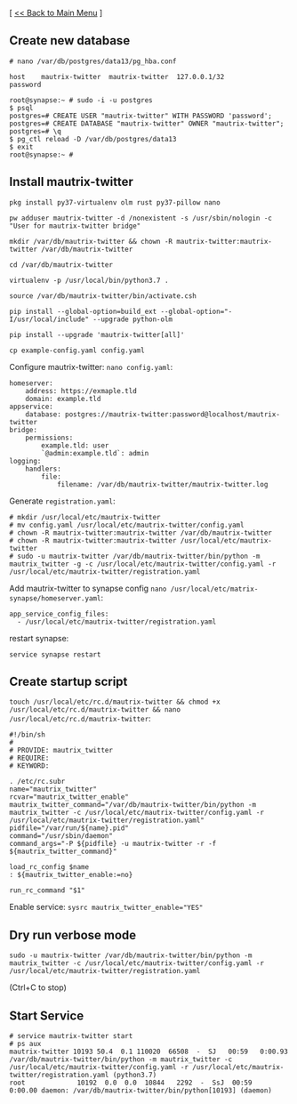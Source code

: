 [ [<< Back to Main Menu](https://github.com/seth586/guides/blob/master/9_bridges.md) ]

## Create new database
```
# nano /var/db/postgres/data13/pg_hba.conf

host    mautrix-twitter  mautrix-twitter  127.0.0.1/32         password
```

```
root@synapse:~ # sudo -i -u postgres
$ psql
postgres=# CREATE USER "mautrix-twitter" WITH PASSWORD 'password';
postgres=# CREATE DATABASE "mautrix-twitter" OWNER "mautrix-twitter";
postgres=# \q
$ pg_ctl reload -D /var/db/postgres/data13
$ exit
root@synapse:~ #
```

## Install mautrix-twitter
```
pkg install py37-virtualenv olm rust py37-pillow nano

pw adduser mautrix-twitter -d /nonexistent -s /usr/sbin/nologin -c "User for mautrix-twitter bridge"

mkdir /var/db/mautrix-twitter && chown -R mautrix-twitter:mautrix-twitter /var/db/mautrix-twitter

cd /var/db/mautrix-twitter

virtualenv -p /usr/local/bin/python3.7 .

source /var/db/mautrix-twitter/bin/activate.csh

pip install --global-option=build_ext --global-option="-I/usr/local/include" --upgrade python-olm

pip install --upgrade 'mautrix-twitter[all]'

cp example-config.yaml config.yaml
```

Configure mautrix-twitter: `nano config.yaml`:
```
homeserver:
    address: https://exmaple.tld
    domain: example.tld
appservice:
    database: postgres://mautrix-twitter:password@localhost/mautrix-twitter
bridge:
    permissions:
        example.tld: user
        `@admin:example.tld`: admin
logging:
    handlers:
        file:
            filename: /var/db/mautrix-twitter/mautrix-twitter.log
```

Generate `registration.yaml`:
```
# mkdir /usr/local/etc/mautrix-twitter
# mv config.yaml /usr/local/etc/mautrix-twitter/config.yaml
# chown -R mautrix-twitter:mautrix-twitter /var/db/mautrix-twitter
# chown -R mautrix-twitter:mautrix-twitter /usr/local/etc/mautrix-twitter
# sudo -u mautrix-twitter /var/db/mautrix-twitter/bin/python -m mautrix_twitter -g -c /usr/local/etc/mautrix-twitter/config.yaml -r /usr/local/etc/mautrix-twitter/registration.yaml
```
Add mautrix-twitter to synapse config `nano /usr/local/etc/matrix-synapse/homeserver.yaml`:
```
app_service_config_files:
  - /usr/local/etc/mautrix-twitter/registration.yaml
```
restart synapse:
```
service synapse restart
```
## Create startup script
`touch /usr/local/etc/rc.d/mautrix-twitter && chmod +x /usr/local/etc/rc.d/mautrix-twitter && nano /usr/local/etc/rc.d/mautrix-twitter`:
```
#!/bin/sh
#
# PROVIDE: mautrix_twitter
# REQUIRE:
# KEYWORD:

. /etc/rc.subr
name="mautrix_twitter"
rcvar="mautrix_twitter_enable"
mautrix_twitter_command="/var/db/mautrix-twitter/bin/python -m mautrix_twitter -c /usr/local/etc/mautrix-twitter/config.yaml -r /usr/local/etc/mautrix-twitter/registration.yaml"
pidfile="/var/run/${name}.pid"
command="/usr/sbin/daemon"
command_args="-P ${pidfile} -u mautrix-twitter -r -f ${mautrix_twitter_command}"

load_rc_config $name
: ${mautrix_twitter_enable:=no}

run_rc_command "$1"
```
Enable service: `sysrc mautrix_twitter_enable="YES"`

## Dry run verbose mode
```
sudo -u mautrix-twitter /var/db/mautrix-twitter/bin/python -m mautrix_twitter -c /usr/local/etc/mautrix-twitter/config.yaml -r /usr/local/etc/mautrix-twitter/registration.yaml
```
(Ctrl+C to stop)
## Start Service
```
# service mautrix-twitter start
# ps aux
mautrix-twitter 10193 50.4  0.1 110020  66508  -  SJ   00:59   0:00.93 /var/db/mautrix-twitter/bin/python -m mautrix_twitter -c /usr/local/etc/mautrix-twitter/config.yaml -r /usr/local/etc/mautrix-twitter/registration.yaml (python3.7)
root             10192  0.0  0.0  10844   2292  -  SsJ  00:59   0:00.00 daemon: /var/db/mautrix-twitter/bin/python[10193] (daemon)
```
